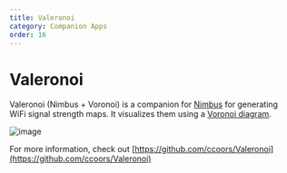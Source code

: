 ```yaml
---
title: Valeronoi
category: Companion Apps
order: 16
---
```

# Valeronoi

Valeronoi (Nimbus + Voronoi) is a companion for [Nimbus](https://nimbus.cleaning) for generating WiFi signal strength maps. It visualizes them using a [Voronoi diagram](https://en.wikipedia.org/wiki/Voronoi_diagram).

![image](./img/valeronoi.png)


For more information, check out [https://github.com/ccoors/Valeronoi](https://github.com/ccoors/Valeronoi)
